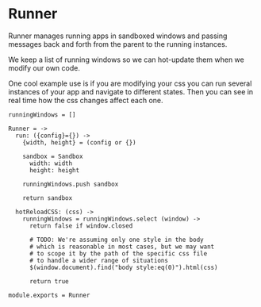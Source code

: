 Runner
======

Runner manages running apps in sandboxed windows and passing messages back and
forth from the parent to the running instances.

We keep a list of running windows so we can hot-update them when we modify our
own code.

One cool example use is if you are modifying your css you can run several
instances of your app and navigate to different states. Then you can see in real
time how the css changes affect each one.

    runningWindows = []

    Runner = ->
      run: ({config}={}) ->
        {width, height} = (config or {})

        sandbox = Sandbox
          width: width
          height: height

        runningWindows.push sandbox

        return sandbox

      hotReloadCSS: (css) ->
        runningWindows = runningWindows.select (window) ->
          return false if window.closed

          # TODO: We're assuming only one style in the body
          # which is reasonable in most cases, but we may want
          # to scope it by the path of the specific css file
          # to handle a wider range of situations
          $(window.document).find("body style:eq(0)").html(css)

          return true

    module.exports = Runner
